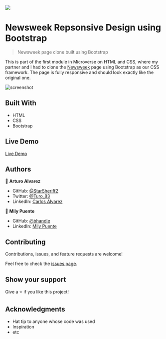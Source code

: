 ![](https://img.shields.io/badge/Microverse-blueviolet)

# Newsweek Repsonsive Design using Bootstrap

> Newsweek page clone built using Bootstrap

This is part of the first module in Microverse on HTML and CSS, where my partner and I had to clone the [Newsweek](https://www.newsweek.com/) page using Bootstrap as our CSS framework. The page is fully responsive and should look exactly like the original one.

![screenshot](./assets/README/#################)

## Built With

- HTML
- CSS
- Bootstrap

## Live Demo

[Live Demo](https://starsheriff2.github.io/newsweek-bootstrap-design/)

## Authors

👤 **Arturo Alvarez**

- GitHub: [@StarSheriff2](https://github.com/StarSheriff2)
- Twitter: [@Turo_83](https://twitter.com/Turo_83)
- LinkedIn: [Carlos Alvarez](https://www.linkedin.com/in/carlosalvarezveroy/)

👤 **Mily Puente**

- GitHub: [@bhandle](https://github.com/Milypm)
- LinkedIn: [Mily Puente](https://linkedin.com/in/milypuentem)

## Contributing

Contributions, issues, and feature requests are welcome!

Feel free to check the [issues page](https://github.com/StarSheriff2/newsweek-bootstrap-design/issues).

## Show your support

Give a ⭐️ if you like this project!

## Acknowledgments

- Hat tip to anyone whose code was used
- Inspiration
- etc
